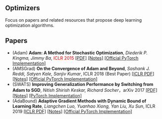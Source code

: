 ## Optimizers
Focus on papers and related resources that propose deep learning optimization algorithms.

## Papers
* (Adam)  **Adam: A Method for Stochastic Optimization**, *Diederik P. Kingma, Jimmy Ba*, <font color="#dd0000">ICLR 2015</font>  [[PDF]](https://arxiv.org/pdf/1412.6980v9.pdf)  [[Notes]](https://www.hjhgjghhg.com/index.php/archives/151/)  [[Official PyTorch Implementation]](https://pytorch.org/docs/stable/generated/torch.optim.Adam.html#torch.optim.Adam)
* (AMSGrad) **On the Convergence of Adam and Beyond**, *Sashank J. Reddi, Satyen Kale, Sanjiv Kumar*, ICLR 2018 (Best Paper)  [[ICLR PDF]](https://arxiv.org/)  [[Notes]](https://www.hjhgjghhg.com/index.php/archives/158/)  [[Official PyTorch Implementation]](https://pytorch.org/docs/stable/generated/torch.optim.Adam.html#torch.optim.Adam)
* (SWATS) **Improving Generalization Performance by Switching from Adam to SGD**, *Nitish Shirish Keskar, Richard Socher*，arXiv 2017  [[PDF]](https://arxiv.org/pdf/1712.07628.pdf)  [[Notes]](https://www.hjhgjghhg.com/index.php/archives/166/)  [[PyTorch Implementation]](https://github.com/Mrpatekful/swats)
* (AdaBound) **Adaptive Gradient Methods with Dynamic Bound of Learning Rate**, *Liangchen Luo, Yuanhao Xiong, Yan Liu, Xu Sun*, ICLR 2019  [[ICLR PDF]](https://openreview.net/pdf?id=Bkg3g2R9FX)  [[Notes]](https://www.hjhgjghhg.com/index.php/archives/166/)  [[Official PyTorch Implementation]](https://github.com/Luolc/AdaBound)